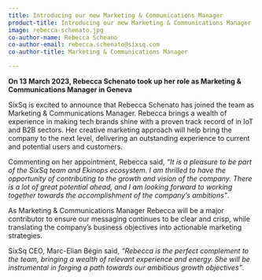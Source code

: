 ```yaml
---
title: Introducing our new Marketing & Communications Manager
product-title: Introducing our new Marketing & Communications Manager
image: rebecca-schenato.jpg
co-author-name: Rebecca Scheano 
co-author-email: rebecca.schenato@sixsq.com
co-author-title: Marketing & Communications Manager

---
```


**On 13 March 2023, Rebecca Schenato took up her role as Marketing & Communications Manager in Geneva**

SixSq is excited to announce that Rebecca Schenato has joined the team as Marketing & Communications Manager. Rebecca brings a wealth of experience in making tech brands shine with a proven track record of in IoT and B2B sectors. Her creative marketing approach will help bring the company to the next level, delivering an outstanding experience to current and potential users and customers.

Commenting on her appointment, Rebecca said, _“It is a pleasure to be part of the SixSq team and Ekinops ecosystem.  I am thrilled to have the opportunity of contributing to the growth and vision of the company. There is a lot of great potential ahead, and I am looking forward to working together towards the accomplishment of the company’s ambitions”_.

As Marketing & Communications Manager Rebecca will be a major contributor to ensure our messaging continues to be clear and crisp, while translating the company’s business objectives into actionable marketing strategies. 

SixSq CEO, Marc-Elian Bégin said, _“Rebecca is the perfect complement to the team, bringing a wealth of relevant experience and energy. She will be instrumental in forging a path towards our ambitious growth objectives”_.



